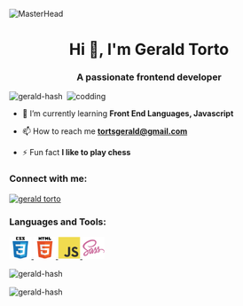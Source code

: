 ![MasterHead](https://github.com/Gerald-hash/Gerald-hash/assets/154639251/8cc327f1-b691-48e6-90a8-b7ffd3346330)

<h1 align="center">Hi 
👋, I'm Gerald Torto</h1>
<h3 align="center">A passionate frontend developer</h3>
<img align="right" alt="codding" width="400" src="https://media4.giphy.com/media/qgQUggAC3Pfv687qPC/giphy.gif?cid=ecf05e47mlsdy3hetxbu8pl10bsd0v3jmq1vmnn6npc0wqaz&ep=v1_gifs_search&rid=giphy.gif&ct=g">

<p align="left"> <img src="https://komarev.com/ghpvc/?username=gerald-hash&label=Profile%20views&color=0e75b6&style=flat" alt="gerald-hash" /> </p>

- 🌱 I’m currently learning **Front End Languages, Javascript**

- 📫 How to reach me **tortsgerald@gmail.com**

- ⚡ Fun fact **I like to play chess**

<h3 align="left">Connect with me:</h3>
<p align="left">
<a href="https://linkedin.com/in/gerald torto" target="blank"><img align="center" src="https://raw.githubusercontent.com/rahuldkjain/github-profile-readme-generator/master/src/images/icons/Social/linked-in-alt.svg" alt="gerald torto" height="30" width="40" /></a>
</p>

<h3 align="left">Languages and Tools:</h3>
<p align="left"> <a href="https://www.w3schools.com/css/" target="_blank" rel="noreferrer"> <img src="https://raw.githubusercontent.com/devicons/devicon/master/icons/css3/css3-original-wordmark.svg" alt="css3" width="40" height="40"/> </a> <a href="https://www.w3.org/html/" target="_blank" rel="noreferrer"> <img src="https://raw.githubusercontent.com/devicons/devicon/master/icons/html5/html5-original-wordmark.svg" alt="html5" width="40" height="40"/> </a> <a href="https://developer.mozilla.org/en-US/docs/Web/JavaScript" target="_blank" rel="noreferrer"> <img src="https://raw.githubusercontent.com/devicons/devicon/master/icons/javascript/javascript-original.svg" alt="javascript" width="40" height="40"/> </a> <a href="https://sass-lang.com" target="_blank" rel="noreferrer"> <img src="https://raw.githubusercontent.com/devicons/devicon/master/icons/sass/sass-original.svg" alt="sass" width="40" height="40"/> </a> </p>

<p><img align="center" src="https://github-readme-stats.vercel.app/api/top-langs?username=gerald-hash&show_icons=true&locale=en&layout=compact" alt="gerald-hash" /></p>

<p><img align="center" src="https://github-readme-streak-stats.herokuapp.com/?user=gerald-hash&" alt="gerald-hash" /></p>

